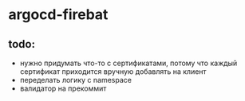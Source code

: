 # argocd-firebat

## todo:
- нужно придумать что-то с сертификатами, потому что каждый сертификат приходится вручную добавлять на клиент
- переделать логику с namespace
- валидатор на прекоммит

